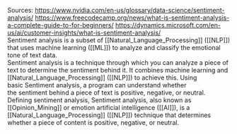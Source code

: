 Sources:
https://www.nvidia.com/en-us/glossary/data-science/sentiment-analysis/
https://www.freecodecamp.org/news/what-is-sentiment-analysis-a-complete-guide-to-for-beginners/
https://dynamics.microsoft.com/en-us/ai/customer-insights/what-is-sentiment-analysis/
\
Sentiment analysis is a subset of [[Natural_Language_Processing]] ([[NLP]]) that uses machine learning ([[ML]]) to analyze and classify the emotional tone of text data.
\
Sentiment analysis is a technique through which you can analyze a piece of text to determine the sentiment behind it. It combines machine learning and [[Natural_Language_Processing]] ([[NLP]]) to achieve this. Using basic Sentiment analysis, a program can understand whether the sentiment behind a piece of text is positive, negative, or neutral.
\
Defining sentiment analysis, Sentiment analysis, also known as [[Opinion_Mining]] or emotion artificial intelligence ([[AI]]), is a [[Natural_Language_Processing]] ([[NLP]]) technique that determines whether a piece of content is positive, negative, or neutral.
